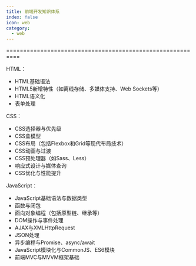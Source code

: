 ```yaml
---
title: 前端开发知识体系
index: false
icon: web
category:
  - web
---
```


<Catalog hideHeading/>


==========================================================

HTML：
- HTML基础语法
- HTML5新增特性（如离线存储、多媒体支持、Web Sockets等）
- HTML语义化
- 表单处理

CSS：
- CSS选择器与优先级
- CSS盒模型
- CSS布局（包括Flexbox和Grid等现代布局技术）
- CSS动画与过渡
- CSS预处理器（如Sass、Less）
- 响应式设计与媒体查询
- CSS优化与性能提升

JavaScript：
- JavaScript基础语法与数据类型
- 函数与闭包
- 面向对象编程（包括原型链、继承等）
- DOM操作与事件处理
- AJAX与XMLHttpRequest
- JSON处理
- 异步编程与Promise、async/await
- JavaScript模块化与CommonJS、ES6模块
- 前端MVC与MVVM框架基础